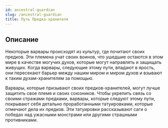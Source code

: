 ```yaml
---
id: ancestral-guardian
slug: /ancestral-guardian
title: Путь Предка-хранителя
---
```

## Описание
Некоторые варвары происходят из культур, где почитают своих предков. Эти племена учат своих воинов, что ушедшие остаются в этом мире в качестве могучих духов, которые могут направлять и защищать живущих. Когда варвары, следующие этому пути, впадают в ярость, они пересекают барьер между нашим миром и миром духов и взывают к таким духам-хранителям за помощью.

Варвары, которые призывают своих предков-хранителей, могут лучше защитить свое племя и своих союзников. Чтобы укрепить связь со своими стражами предками, варвары, которые следуют этому пути, покрывают себя детально проработанными татуировками, которые отмечают дела их предков. Эти татуировки рассказывают саги о победах над ужасными монстрами или другими страшными противниками.